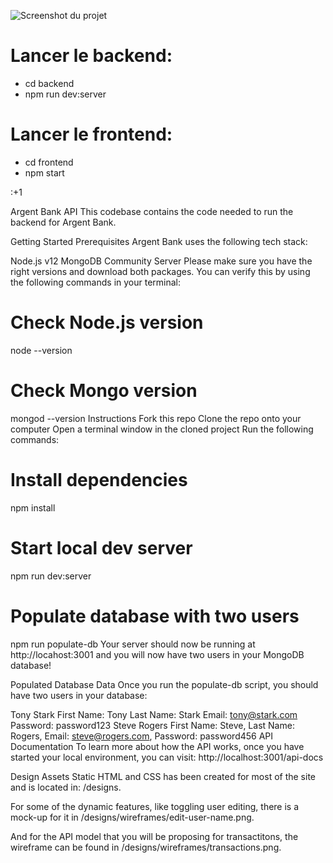 ![Screenshot du projet]([/frontend/assets/img/argentBankLogo.webp](https://raw.githubusercontent.com/franckick0909/Projet-Argent-bank/main/frontend/src/assets/img/argentBankLogo.webp))

# Lancer le backend:
- cd backend
- npm run dev:server

# Lancer le frontend:
- cd frontend
- npm start

:+1


Argent Bank API
This codebase contains the code needed to run the backend for Argent Bank.

Getting Started
Prerequisites
Argent Bank uses the following tech stack:

Node.js v12
MongoDB Community Server
Please make sure you have the right versions and download both packages. You can verify this by using the following commands in your terminal:

# Check Node.js version
node --version

# Check Mongo version
mongod --version
Instructions
Fork this repo
Clone the repo onto your computer
Open a terminal window in the cloned project
Run the following commands:
# Install dependencies
npm install

# Start local dev server
npm run dev:server

# Populate database with two users
npm run populate-db
Your server should now be running at http://locahost:3001 and you will now have two users in your MongoDB database!

Populated Database Data
Once you run the populate-db script, you should have two users in your database:

Tony Stark
First Name: Tony
Last Name: Stark
Email: tony@stark.com
Password: password123
Steve Rogers
First Name: Steve,
Last Name: Rogers,
Email: steve@rogers.com,
Password: password456
API Documentation
To learn more about how the API works, once you have started your local environment, you can visit: http://localhost:3001/api-docs

Design Assets
Static HTML and CSS has been created for most of the site and is located in: /designs.

For some of the dynamic features, like toggling user editing, there is a mock-up for it in /designs/wireframes/edit-user-name.png.

And for the API model that you will be proposing for transactitons, the wireframe can be found in /designs/wireframes/transactions.png.
